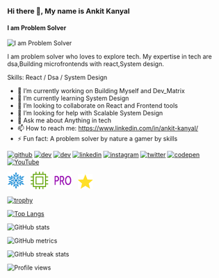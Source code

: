 ### Hi there 👋, My name is Ankit Kanyal
#### I am Problem Solver
![I am Problem Solver](https://ik.imagekit.io/ankitimages/ui-goku_9q5v6JiSjV.gif?ik-sdk-version=javascript-1.4.3&updatedAt=1666340175228)

I am problem solver who loves to explore tech. My expertise in tech are dsa,Building microfrontends with react,System design.

Skills: React / Dsa / System Design

- 🔭 I’m currently working on Building Myself and Dev_Matrix 
- 🌱 I’m currently learning System Design 
- 👯 I’m looking to collaborate on React and Frontend tools 
- 🤔 I’m looking for help with Scalable System Design 
- 💬 Ask me about Anything in tech 
- 📫 How to reach me: https://www.linkedin.com/in/ankit-kanyal/ 
- ⚡ Fun fact: A problem solver by nature a gamer by skills 


[<img src='https://cdn.jsdelivr.net/npm/simple-icons@3.0.1/icons/github.svg' alt='github' height='40'>](https://github.com/ANKIT9761)  [<img src='https://cdn.jsdelivr.net/npm/simple-icons@3.0.1/icons/dev-dot-to.svg' alt='dev' height='40'>](https://dev.to/https://dev.to/ankit9761)  [<img src='https://cdn.jsdelivr.net/npm/simple-icons@3.0.1/icons/hashnode.svg' alt='dev' height='40'>](https://hashnode.com/@ankit9761)  [<img src='https://cdn.jsdelivr.net/npm/simple-icons@3.0.1/icons/linkedin.svg' alt='linkedin' height='40'>](https://www.linkedin.com/in/https://www.linkedin.com/in/ankit-kanyal//)  [<img src='https://cdn.jsdelivr.net/npm/simple-icons@3.0.1/icons/instagram.svg' alt='instagram' height='40'>](https://www.instagram.com/https://www.instagram.com/ankitkanyal_karna//)  [<img src='https://cdn.jsdelivr.net/npm/simple-icons@3.0.1/icons/twitter.svg' alt='twitter' height='40'>](https://twitter.com/https://twitter.com/AnkiKanyal)  [<img src='https://cdn.jsdelivr.net/npm/simple-icons@3.0.1/icons/codepen.svg' alt='codepen' height='40'>](https://codepen.io/https://codepen.io/Veldora)  [<img src='https://cdn.jsdelivr.net/npm/simple-icons@3.0.1/icons/youtube.svg' alt='YouTube' height='40'>](https://www.youtube.com/channel/https://www.youtube.com/channel/UCzhTm71hEzzNc0yxEoe2EEQ)  

<a href='https://archiveprogram.github.com/'><img src='https://raw.githubusercontent.com/acervenky/animated-github-badges/master/assets/acbadge.gif' width='40' height='40'></a> <a href='https://docs.github.com/en/developers'><img src='https://raw.githubusercontent.com/acervenky/animated-github-badges/master/assets/devbadge.gif' width='40' height='40'></a> <a href='https://github.com/pricing'><img src='https://raw.githubusercontent.com/acervenky/animated-github-badges/master/assets/pro.gif' width='40' height='40'></a> <a href='https://stars.github.com/'><img src='https://raw.githubusercontent.com/acervenky/animated-github-badges/master/assets/starbadge.gif' width='35' height='35'></a> 

[![trophy](https://github-profile-trophy.vercel.app/?username=ANKIT9761)](https://github.com/ryo-ma/github-profile-trophy)

[![Top Langs](https://github-readme-stats.vercel.app/api/top-langs/?username=ANKIT9761)](https://github.com/anuraghazra/github-readme-stats)

![GitHub stats](https://github-readme-stats.vercel.app/api?username=ANKIT9761&show_icons=true&count_private=true)  

![GitHub metrics](https://metrics.lecoq.io/ANKIT9761)  

![GitHub streak stats](https://github-readme-streak-stats.herokuapp.com/?user=ANKIT9761)  

![Profile views](https://gpvc.arturio.dev/ANKIT9761)  
